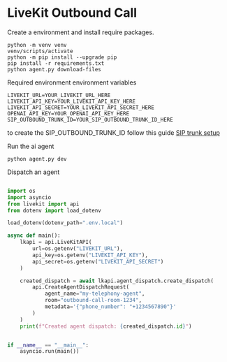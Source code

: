 # LiveKit Outbound Call

Create a environment and install require packages.
```
python -m venv venv
venv/scripts/activate
python -m pip install --upgrade pip
pip install -r requirements.txt
python agent.py download-files
```

Required environment environment variables
```
LIVEKIT_URL=YOUR_LIVEKIT_URL_HERE
LIVEKIT_API_KEY=YOUR_LIVEKIT_API_KEY_HERE
LIVEKIT_API_SECRET=YOUR_LIVEKIT_API_SECRET_HERE
OPENAI_API_KEY=YOUR_OPENAI_API_KEY_HERE
SIP_OUTBOUND_TRUNK_ID=YOUR_SIP_OUTBOUND_TRUNK_ID_HERE
```
to create the SIP_OUTBOUND_TRUNK_ID follow this guide [SIP trunk setup](https://docs.livekit.io/sip/quickstarts/configuring-sip-trunk/)

Run the ai agent
```
python agent.py dev
```

Dispatch an agent
```python

import os
import asyncio
from livekit import api
from dotenv import load_dotenv

load_dotenv(dotenv_path=".env.local")

async def main():
    lkapi = api.LiveKitAPI(
        url=os.getenv("LIVEKIT_URL"),
        api_key=os.getenv("LIVEKIT_API_KEY"),
        api_secret=os.getenv("LIVEKIT_API_SECRET")
    )

    created_dispatch = await lkapi.agent_dispatch.create_dispatch(
        api.CreateAgentDispatchRequest(
            agent_name="my-telephony-agent",
            room="outbound-call-room-1234",
            metadata='{"phone_number": "+1234567890"}'
        )
    )
    print(f"Created agent dispatch: {created_dispatch.id}")


if __name__ == "__main__":
    asyncio.run(main())

```